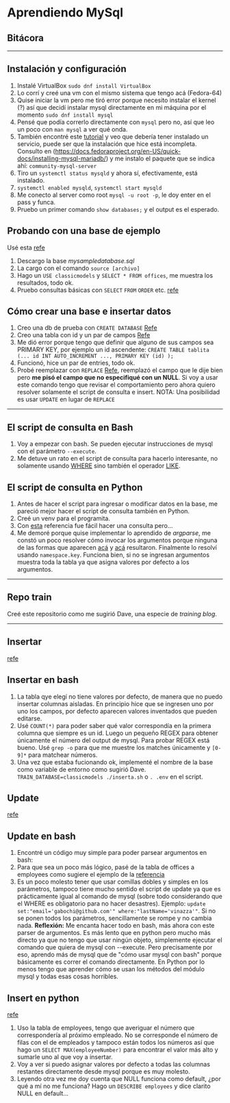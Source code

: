 # Aprendiendo MySql
## Bitácora
***
## Instalación y configuración

1. Instalé VirtualBox `sudo dnf install VirtualBox`
2. Lo corrí y creé una vm con el mismo sistema que tengo acá (Fedora-64)
3. Quise iniciar la vm pero me tiró error porque necesito instalar el kernel (?) así que decidí instalar mysql directamente en mi máquina por el momento `sudo dnf install mysql`
4. Pensé que podía correrlo directamente con `mysql` pero no, así que leo un poco con `man mysql` a ver qué onda.
5. También encontré este [tutorial](https://www.mysqltutorial.org/) y veo que debería tener instalado un servicio, puede ser que la instalación que hice está incompleta. Consulto en (https://docs.fedoraproject.org/en-US/quick-docs/installing-mysql-mariadb/) y me instalo el paquete que se indica ahí: `community-mysql-server`
6. Tiro un `systemctl status mysqld` y ahora sí, efectivamente, está instalado.
7. `systemctl enabled mysqld`, `systemctl start mysqld`
8. Me conecto al server como root `mysql -u root -p`, le doy enter en el pass y funca.
9. Pruebo un primer comando `show databases;` y el output es el esperado.

## Probando con una base de ejemplo
Usé esta [refe](https://www.mysqltutorial.org/mysql-sample-database.aspx)

1. Descargo la base *mysampledatabase.sql*
2. La cargo con el comando `source [archivo]`
3. Hago un `USE classicmodels` y `SELECT * FROM offices`, me muestra los resultados, todo ok.
4. Pruebo consultas básicas con `SELECT` `FROM` `ORDER` etc. [refe](https://www.mysqltutorial.org/mysql-basics/)

## Cómo crear una base e insertar datos

1. Creo una db de prueba con `CREATE DATABASE` [Refe](https://www.mysqltutorial.org/mysql-create-database/)
2. Creo una tabla con id y un par de campos [Refe](https://www.mysqltutorial.org/mysql-insert-statement.aspx)
3. Me dió error porque tengo que definir que alguno de sus campos sea PRIMARY KEY, por ejemplo un id ascendente: `CREATE TABLE tablita (... id INT AUTO_INCREMENT ..., PRIMARY KEY (id) );`
4. Funcionó, hice un par de entries, todo ok.
5. Probé reemplazar con `REPLACE` [Refe](https://www.mysqltutorial.org/mysql-replace.aspx), reemplazó el campo que le dije bien pero **me pisó el campo que no especifiqué con un NULL**. Si voy a usar este comando tengo que revisar el comportamiento pero ahora quiero resolver solamente el script de consulta e insert.
NOTA: Una posibilidad es usar `UPDATE` en lugar de `REPLACE`
*** 
## El script de consulta en Bash

1. Voy a empezar con bash.  Se pueden ejecutar instrucciones de mysql con el parámetro `--execute`. 
2. Me detuve un rato en el script de consulta para hacerlo interesante,  no solamente usando [WHERE](https://www.w3schools.com/mysql/mysql_where.asp) sino también el operador [LIKE](https://www.w3schools.com/mysql/trymysql.asp?filename=trysql_op_like).

## El script de consulta en Python

1. Antes de hacer el script para ingresar o modificar datos en la base, me pareció mejor hacer el script de consulta también en Python.
2. Creé un venv para el programita.
3. Con [esta](https://www.w3schools.com/python/python_mysql_select.asp) referencia fue fácil hacer una consulta pero...
4. Me demoré porque quise implementar lo aprendido de *argparse*, me constó un poco resolver cómo invocar los argumentos porque ninguna de las formas que aparecen [acá](https://docs.python.org/3/library/argparse.html) y [acá](https://www.datacamp.com/community/tutorials/argument-parsing-in-python) resultaron.  Finalmente lo resolví usando `namespace.key`.  Funciona bien, si no se ingresan argumentos muestra toda la tabla ya que asigna valores por defecto a los argumentos.

***
## Repo train
Creé este repositorio como me sugirió Dave, una especie de *training blog*.
***

## Insertar
[refe](https://www.mysqltutorial.org/mysql-insert-statement.aspx)

## Insertar en bash
1. La tabla qye elegí no tiene valores por defecto, de manera que no puedo insertar columnas aisladas.  En principio hice que se ingresen uno por uno los campos, por defecto aparecen valores inventados que pueden editarse.
2. Usé `COUNT(*)` para poder saber qué valor correspondía en la primera columna que siempre es un id.  Luego un pequeño REGEX para obtener únicamente el número del output de mysql.  Para probar REGEX [](https://regex101.com/) está bueno.  Usé `grep -o` para que me muestre los matches únicamente y `[0-9]*` para matchear números.
3. Una vez que estaba fucionando ok, implementé el nombre de la base como variable de entorno como sugirió Dave.  `TRAIN_DATABASE=classicmodels ./inserta.sh` o `. .env` en el script.

## Update
[refe](https://www.mysqltutorial.org/mysql-update-data.aspx)

## Update en bash
1. Encontré un código muy simple para poder parsear argumentos en bash: [](https://stackoverflow.com/questions/192249/how-do-i-parse-command-line-arguments-in-bash#13359121)
2. Para que sea un poco más lógico, pasé de la tabla de offices a employees como sugiere el ejemplo de la [referencia](https://www.mysqltutorial.org/mysql-update-data.aspx)
3. Es un poco molesto tener que usar comillas dobles y simples en los parámetros, tampoco tiene mucho sentido el script de update ya que es prácticamente igual al comando de mysql (sobre todo considerando que el WHERE es obligatorio para no hacer desastres).  Ejemplo: `update set:"email='gabochi@github.com'" where:"lastName='vinazza'"`. Si no se ponen todos los parámetros, sencillamente se rompe y no cambia nada.
__Reflexión:__ Me encanta hacer todo en bash, más ahora con este parser de argumentos.  Es más lento que en python pero mucho más directo ya que no tengo que usar ningún objeto, simplemente ejecutar el comando que quiera de mysql con --execute.  Pero precisamente por eso, aprendo más de mysql que de "cómo usar mysql con bash" porque básicamente es correr el comando directamente.  En Python por lo menos tengo que aprender cómo se usan los métodos del módulo mysql y todas esas cosas horribles.

## Insert en python
[refe](https://www.w3schools.com/python/python_mysql_select.asp)
1. Uso la tabla de employees, tengo que averiguar el número que correspondería al próximo empleado.  No se corresponde el número de filas con el de empleados y tampoco están todos los números así que hago un `SELECT MAX(employeeNumber)` para encontrar el valor más alto y sumarle uno al que voy a insertar.
2. Voy a ver si puedo asignar valores por defecto a todas las columnas restantes directamente desde mysql porque es muy molesto.
3. Leyendo otra vez [](https://www.mysqltutorial.org/mysql-insert-statement.aspx) me doy cuenta que NULL funciona como default, ¿por qué a mí no me funciona?  Hago un `DESCRIBE employees` y dice clarito NULL en default...


